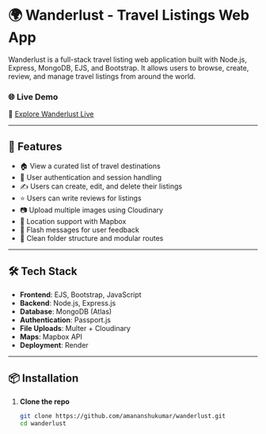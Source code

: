 # 🌍 Wanderlust - Travel Listings Web App

Wanderlust is a full-stack travel listing web application built with Node.js, Express, MongoDB, EJS, and Bootstrap. It allows users to browse, create, review, and manage travel listings from around the world.

### 🌐 Live Demo
🔗 [Explore Wanderlust Live](https://wanderlust-q7m9.onrender.com/listings)

---

## 🚀 Features

- 🏠 View a curated list of travel destinations
- 🔐 User authentication and session handling
- ✍️ Users can create, edit, and delete their listings
- ⭐ Users can write reviews for listings
- 📷 Upload multiple images using Cloudinary
- 🧭 Location support with Mapbox
- 💬 Flash messages for user feedback
- 📁 Clean folder structure and modular routes

---

## 🛠️ Tech Stack

- **Frontend**: EJS, Bootstrap, JavaScript
- **Backend**: Node.js, Express.js
- **Database**: MongoDB (Atlas)
- **Authentication**: Passport.js
- **File Uploads**: Multer + Cloudinary
- **Maps**: Mapbox API
- **Deployment**: Render

---

## 📦 Installation

1. **Clone the repo**
   ```bash
   git clone https://github.com/amananshukumar/wanderlust.git
   cd wanderlust
